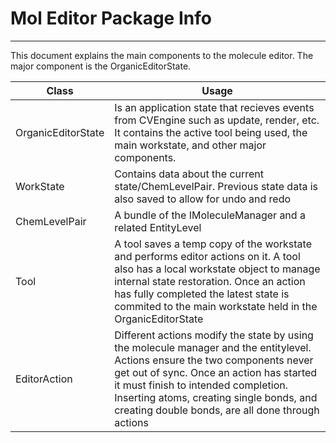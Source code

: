 # Mol Editor Package Info
___

This document explains the main components to the molecule editor. The major component is the OrganicEditorState. 


| Class              | Usage                                                                                                                                                                                                                                                                                                            |
|--------------------|------------------------------------------------------------------------------------------------------------------------------------------------------------------------------------------------------------------------------------------------------------------------------------------------------------------|
| OrganicEditorState | Is an application state that recieves events from CVEngine such as update, render, etc. It contains the active tool being used, the main workstate, and other major components.                                                                                                                                  |
| WorkState          | Contains data about the current state/ChemLevelPair. Previous state data is also saved to allow for undo and redo                                                                                                                                                                                                |
| ChemLevelPair      | A bundle of the IMoleculeManager and a related EntityLevel                                                                                                                                                                                                                                                       |
| Tool               | A tool saves a temp copy of the workstate and performs editor actions on it. A tool also has a local workstate object to manage internal state restoration. Once an action has fully completed the latest state is commited to the main workstate held in the OrganicEditorState                                 |
| EditorAction       | Different actions modify the state by using the molecule manager and the entitylevel. Actions ensure the two components never get out of sync. Once an action has started it must finish to intended completion. Inserting atoms, creating single bonds, and creating double bonds, are all done through actions |